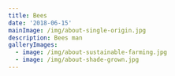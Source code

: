```yaml
---
title: Bees
date: '2018-06-15'
mainImage: /img/about-single-origin.jpg
description: Bees man
galleryImages:
  - image: /img/about-sustainable-farming.jpg
  - image: /img/about-shade-grown.jpg
---
```


